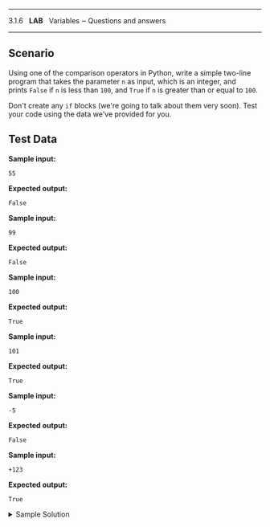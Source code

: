 
---

3.1.6   **LAB**   Variables ‒ Questions and answers

---

## Scenario

Using one of the comparison operators in Python, write a simple two-line program that takes the parameter `n` as input, which is an integer, and prints `False` if `n` is less than `100`, and `True` if `n` is greater than or equal to `100`.

Don't create any `if` blocks (we're going to talk about them very soon). Test your code using the data we've provided for you.

## Test Data

**Sample input:**

```
55
```

**Expected output:**

```Output
False
```

**Sample input:**

```
99
```

**Expected output:**

```Output
False
```

**Sample input:**

```
100
```

**Expected output:**

```Output
True
```

**Sample input:**

```
101
```

**Expected output:**

```Output
True
```

**Sample input:**

```
-5
```

**Expected output:**

```Output
False
```

**Sample input:**

```
+123
```

**Expected output:**

```Output
True
```

<details>
  <summary>Sample Solution</summary>

  ```python
  n = int(input("Enter a number: "))
  print(n >= 100)
  ```
</details>